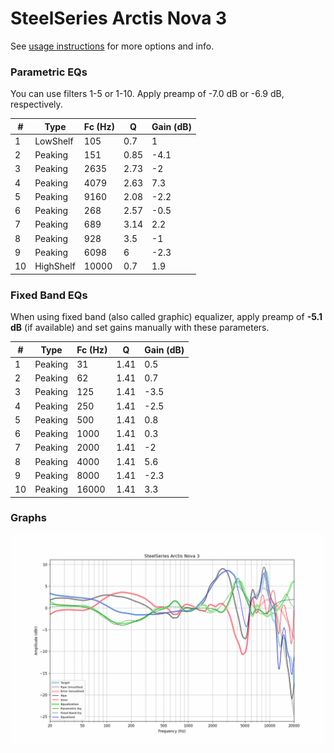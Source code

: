# SteelSeries Arctis Nova 3
See [usage instructions](https://github.com/jaakkopasanen/AutoEq#usage) for more options and info.

### Parametric EQs
You can use filters 1-5 or 1-10. Apply preamp of -7.0 dB or -6.9 dB, respectively.

|   # | Type      |   Fc (Hz) |    Q |   Gain (dB) |
|-----|-----------|-----------|------|-------------|
|   1 | LowShelf  |       105 | 0.7  |         1   |
|   2 | Peaking   |       151 | 0.85 |        -4.1 |
|   3 | Peaking   |      2635 | 2.73 |        -2   |
|   4 | Peaking   |      4079 | 2.63 |         7.3 |
|   5 | Peaking   |      9160 | 2.08 |        -2.2 |
|   6 | Peaking   |       268 | 2.57 |        -0.5 |
|   7 | Peaking   |       689 | 3.14 |         2.2 |
|   8 | Peaking   |       928 | 3.5  |        -1   |
|   9 | Peaking   |      6098 | 6    |        -2.3 |
|  10 | HighShelf |     10000 | 0.7  |         1.9 |

### Fixed Band EQs
When using fixed band (also called graphic) equalizer, apply preamp of **-5.1 dB** (if available) and set gains manually with these parameters.

|   # | Type    |   Fc (Hz) |    Q |   Gain (dB) |
|-----|---------|-----------|------|-------------|
|   1 | Peaking |        31 | 1.41 |         0.5 |
|   2 | Peaking |        62 | 1.41 |         0.7 |
|   3 | Peaking |       125 | 1.41 |        -3.5 |
|   4 | Peaking |       250 | 1.41 |        -2.5 |
|   5 | Peaking |       500 | 1.41 |         0.8 |
|   6 | Peaking |      1000 | 1.41 |         0.3 |
|   7 | Peaking |      2000 | 1.41 |        -2   |
|   8 | Peaking |      4000 | 1.41 |         5.6 |
|   9 | Peaking |      8000 | 1.41 |        -2.3 |
|  10 | Peaking |     16000 | 1.41 |         3.3 |

### Graphs
![](./SteelSeries%20Arctis%20Nova%203.png)
